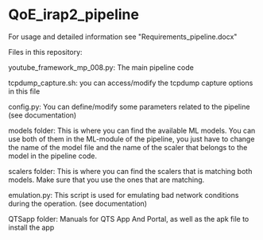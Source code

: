 # QoE_irap2_pipeline

For usage and detailed information see "Requirements_pipeline.docx"

Files in this repository:

youtube_framework_mp_008.py: The main pipeline code

tcpdump_capture.sh: you can access/modify the tcpdump capture options in this file

config.py: You can define/modify some parameters related to the pipeline (see documentation)

models folder: This is where you can find the available ML models. You can use both of them in the ML-module of the pipeline, you just have to change the name of the model file and the name of the scaler that belongs to the model in the pipeline code.

scalers folder: This is where you can find the scalers that is matching both models. Make sure that you use the ones that are matching.

emulation.py: This script is used for emulating bad network conditions during the operation. (see documentation)

QTSapp folder: Manuals for QTS App And Portal, as well as the apk file to install the app
